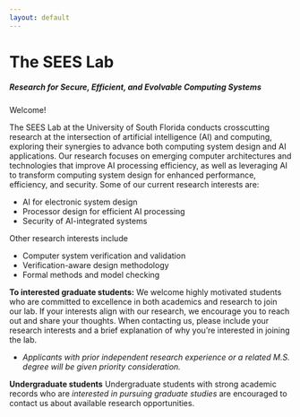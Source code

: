 ```yaml
---
layout: default
---
```


# The SEES Lab

##### Research for Secure, Efficient, and Evolvable Computing Systems

Welcome!
        
The SEES Lab at the University of South Florida conducts crosscutting research at the intersection of artificial intelligence (AI) and computing, exploring their synergies to advance both computing system design and AI applications. Our research focuses on emerging computer architectures and technologies that improve AI processing efficiency, as well as leveraging AI to transform computing system design for enhanced performance, efficiency, and security. Some of our current research interests are:
  - AI for electronic system design
  - Processor design for efficient AI processing
  - Security of AI-integrated systems
        
        
Other research interests include
  - Computer system verification and validation
  - Verification-aware design methodology
  - Formal methods and model checking</li>
            

**To interested graduate students:** We welcome highly motivated students who are committed to excellence in both academics and research to join our lab. If your interests align with our research, we encourage you to reach out and share your thoughts. When contacting us, please include your research interests and a brief explanation of why you’re interested in joining the lab.   
  - *Applicants with prior independent research experience or a related M.S. degree will be given priority consideration.*

**Undergraduate students** Undergraduate students with strong academic records who are *interested in pursuing graduate studies* are  encouraged to contact us about available research opportunities.
